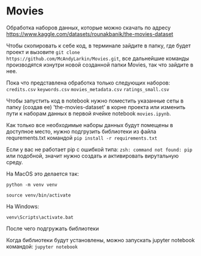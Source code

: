 # Movies

Обработка наборов данных, которые можно скачать по адресу https://www.kaggle.com/datasets/rounakbanik/the-movies-dataset

Чтобы скопировать к себе код, в терминале зайдите в папку, где будет проект и вызовите `git clone https://github.com/McAndyLarkin/Movies.git`, все дальнейшие команды производятся изнутри новой созданной папки Movies, так что зайдите в нее.

Пока что представлена обработка только следующих наборов: 
`credits.csv`
`keywords.csv`
`movies_metadata.csv`
`ratings_small.csv`

Чтобы запустить код в notebook нужно поместить указанные сеты в папку (создав ее) 'the-movies-dataset' в корне проекта
или изменить пути к наборам данных в первой ячейке notebook `movies.ipynb`.

Как только все необходимые наборы данных будут помещены в доступное место, 
нужно подгрузить библиотеки из файла requrements.txt командой
`pip install -r requirements.txt`

Если у вас не работает pip с ошибкой типа: `zsh: command not found: pip` или подобной, значит нужно создать и активировать вирутальную среду.

На MacOS это делается так:

`python -m venv venv`

`source venv/bin/activate`

На Windows:

`venv\Scripts\activate.bat` 

После чего подгружать библиотеки

Когда библиотеки будут установлены, можно запускать jupyter notebook командой: 
`jupyter notebook`
